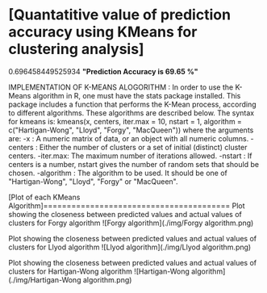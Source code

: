 [Quantatitive value of prediction accuracy using KMeans for clustering analysis]
================================================================================
0.696458449525934
<B>"Prediction Accuracy is 69.65 %"</B>


IMPLEMENTATION OF K-MEANS ALOGORITHM :
In order to use the K-Means algorithm in R, one must have the stats package installed. 
This package includes a function that performs the K-Mean process, according to different algorithms. 
These algorithms are described below.
The syntax for kmeans is:
kmeans(x, centers, iter.max = 10, nstart = 1, algorithm = c("Hartigan-Wong", "Lloyd", "Forgy", "MacQueen")) where the arguments are:
-x : A numeric matrix of data, or an object with  all numeric columns.
-centers : Either the number of clusters or a set of initial (distinct) cluster centers.
-iter.max: The maximum number of iterations allowed.
-nstart : If centers is a number, nstart gives the number of random sets that should be chosen.
-algorithm : The algorithm to be used. It should be one of "Hartigan-Wong", "Lloyd", "Forgy" or "MacQueen".


[Plot of each KMeans Algorithm]========================================
Plot showing the closeness between predicted values and actual values of clusters for Forgy algorithm
![Forgy algorithm](./img/Forgy algorithm.png)

Plot showing the closeness between predicted values and actual values of clusters for Llyod algorithm
![Llyod algorithm](./img/Llyod algorithm.png)

Plot showing the closeness between predicted values and actual values of clusters for Hartigan-Wong algorithm
![Hartigan-Wong algorithm](./img/Hartigan-Wong algorithm.png)
